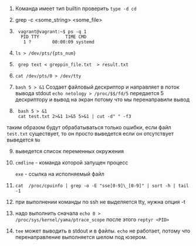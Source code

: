 1. Команда имеет тип builtin
проверить ```type -d cd```
   
2. grep -c <some_string> <some_file>

3. ```shell
    vagrant@vagrant:~$ ps -q 1
     PID TTY          TIME CMD
      1 ?        00:00:09 systemd
     ```
4.  ```ls > /dev/pts/{pts_num}```
5. ```shell 
    grep text < greppin_file.txt  > result.txt
   ```
6. ````cat /dev/pts/0 > /dev/tty````


7. ```bash 5 > &1``` Создает файловый дескриптор и направляет в поток вывода stdout
```echo netology > /proc/$$/fd/5``` передается 5 дескриптору и вывод на экран потому что мы перенаправили вывод
8. ```shell
    bash 5 > &1
    cat test.txt 2>&1 1>&5 5>&1 | cut -d" " -f3
   ```
таким образом будут обрабатываться только ошибки, если файл ``test.txt`` существует, то он просто выведется
если он отсутствует выведется ``No``

9. выведется список переменных окружения

10. ``cmdline`` - команда которой запущен процесс

    ``exe`` - ссылка на исполняемый файл

11. ```shell
    cat  /proc/cpuinfo | grep -o -E "sse[0-9]\_[0-9]" | sort -h | tail -1
    ```
    
12.  при выполнении команды по ssh не выделяется tty, нужна опция -t
13. надо выполнить сначала  ```echo 0 > /proc/sys/kernel/yama/ptrace_scope```
 после этого ```reptyr <PID>```
    
14. ```tee``` может выводить в stdout и в файлы. ```echo``` не работает, потому что перенаправление выполняется шелом под юзером.